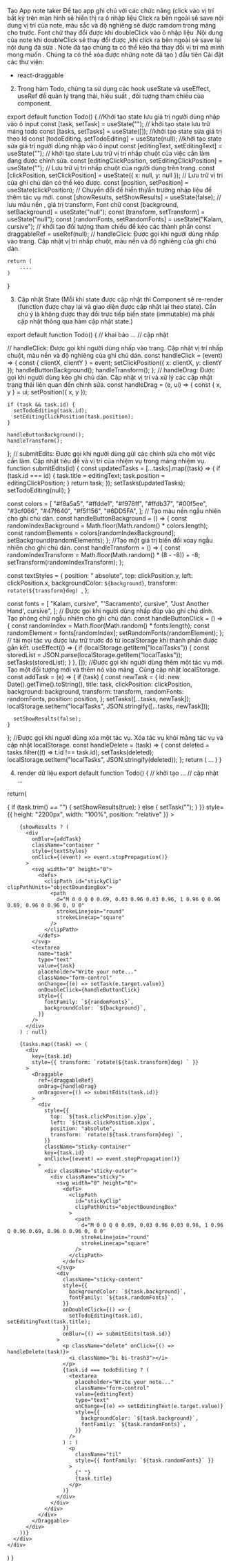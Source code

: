 Tạo App note taker
Để tạo app ghi chú với các chức năng (click vào vị trí bất kỳ trên màn hình sẽ hiển thị ra ô nhập liệu Click ra bên ngoài sẽ save nội dung vị trí của note, màu sắc và độ nghiêng sẽ được ramdom trong mảng cho trước. Font chữ thay đổi được khi doubleClick vào ô nhập liệu .Nội dung của note khi doubleClick sẽ thay đổi được ,khi click ra bên ngoài sẽ save lại nội dung đã sửa . Note đã tạo chúng ta có thể kéo thả thay đổi vị trí mà mình mong muốn . Chúng ta có thể xóa được những note đã tạo  )
đầu tiên Cài đặt các thư viện:
- react-draggable
2. Trong hàm Todo, chúng ta sử dụng các hook useState và useEffect, useRef để quản lý trạng thái, hiệu suất , đối tượng tham chiếu của component.

export default function Todo() {
      //Khởi tạo state lưu giá trị người dùng nhập vào ô input
  const [task, setTask] = useState("");
  // khởi tạo state lưu trữ mảng todo
  const [tasks, setTasks] = useState([]);
  //khởi tạo state sửa giá trị theo Id
  const [todoEditing, setTodoEditing] = useState(null);
  //khởi tạo state sửa giá trị người dùng nhập vào ô input
  const [editingText, setEditingText] = useState("");
  // khởi tạo state Lưu trữ vị trí nhấp chuột của việc cần làm đang được chỉnh sửa.
  const [editingClickPosition, setEditingClickPosition] = useState("");
  // Lưu trữ vị trí nhấp chuột của người dùng trên trang.
  const [clickPosition, setClickPosition] = useState({ x: null, y: null });
  // Lưu trữ vị trí của ghi chú dán có thể kéo được.
  const [position, setPosition] = useState(clickPosition);
  // Chuyển đổi để hiển thị/ẩn trường nhập liệu để thêm tác vụ mới.
  const [showResults, setShowResults] = useState(false);
  // lưu màu nền , giá trị transform, Font chữ
  const [background, setBackground] = useState("null");
  const [transform, setTransform] = useState("null");
  const [randomFonts, setRandomFonts] = useState("Kalam, cursive");
  // khởi tạo đối tượng tham chiếu để kéo các thành phần
  const draggableRef = useRef(null);
  // handleClick: Được gọi khi người dùng nhấp vào trang. Cập nhật vị trí nhấp chuột, màu nền và độ nghiêng của ghi chú dán.

    return (
        ....
    )
}

3. Cập nhật State
(Mỗi khi state được cập nhật thì Component sẽ re-render (function được chạy lại và giao diện được cập nhật lại theo state). Cần chú ý là không được thay đổi trực tiếp biến state (immutable) mà phải cập nhật thông qua hàm cập nhật state.)

export default function Todo() {
// khai báo 
...
// cập nhật 


// handleClick: Được gọi khi người dùng nhấp vào trang. Cập nhật vị trí nhấp chuột, màu nền và độ nghiêng của ghi chú dán.
  const handleClick = (event) => {
    const { clientX, clientY } = event;
    setClickPosition({ x: clientX, y: clientY });
    handleButtonBackground();
    handleTransform();
  };
  // handleDrag: Được gọi khi người dùng kéo ghi chú dán. Cập nhật vị trí và xử lý các cập nhật trạng thái liên quan đến chỉnh sửa.
  const handleDrag = (e, ui) => {
    const { x, y } = ui;
    setPosition({ x, y });

    if (task && task.id) {
      setTodoEditing(task.id);
      setEditingClickPosition(task.position);
    }

    handleButtonBackground();
    handleTransform();
  };
  // submitEdits: Được gọi khi người dùng gửi các chỉnh sửa cho một việc cần làm. Cập nhật tiêu đề và vị trí của nhiệm vụ trong mảng nhiệm vụ.
  function submitEdits(id) {
    const updatedTasks = [...tasks].map((task) => {
      if (task.id === id) {
        task.title = editingText;
        task.position = editingClickPosition;
      }
      return task;
    });
    setTasks(updatedTasks);
    setTodoEditing(null);
  }

  const colors = [
    "#f8a5a5",
    "#ffdde1",
    "#f978ff",
    "#ffdb37",
    "#00f5ee",
    "#3cf066",
    "#47f640",
    "#f5f156",
    "#6DD5FA",
  ];
  // Tạo màu nền ngẫu nhiên cho ghi chú dán.
  const handleButtonBackground = () => {
    const randomIndexBackground = Math.floor(Math.random() * colors.length);
    const randomElements = colors[randomIndexBackground];
    setBackground(randomElements);
  };
  //Tạo một giá trị biến đổi xoay ngẫu nhiên cho ghi chú dán.
  const handleTransform = () => {
    const randomIndexTransform = Math.floor(Math.random() * (8 - -8)) + -8;
    setTransform(randomIndexTransform);
  };

  const textStyles = {
    position: " absolute",
    top: clickPosition.y,
    left: clickPosition.x,
    backgroundColor: `${background}`,
    transform: `rotate(${transform}deg) `,
  };

  const fonts = [
    "Kalam, cursive",
    "'Sacramento', cursive",
    "Just Another Hand', cursive",
  ];
  // Được gọi khi người dùng nhấp đúp vào ghi chú dính. Tạo phông chữ ngẫu nhiên cho ghi chú dán.
  const handleButtonClick = () => {
    const randomIndex = Math.floor(Math.random() * fonts.length);
    const randomElement = fonts[randomIndex];
    setRandomFonts(randomElement);
  };
  // tải mọi tác vụ được lưu trữ trước đó từ localStorage khi thành phần được gắn kết.
useEffect(() => {
    if (localStorage.getItem("localTasks")) {
      const storedList = JSON.parse(localStorage.getItem("localTasks"));
      setTasks(storedList);
    }
  }, []);
  //Được gọi khi người dùng thêm một tác vụ mới. Tạo một đối tượng  mới và thêm nó vào mảng . Cũng cập nhật localStorage.
  const addTask = (e) => {
    if (task) {
      const newTask = {
        id: new Date().getTime().toString(),
        title: task,
        clickPosition: clickPosition,
        background: background,
        transform: transform,
        randomFonts: randomFonts,
        position: position,
      };
      setTasks([...tasks, newTask]);
      localStorage.setItem("localTasks", JSON.stringify([...tasks, newTask]));

      setShowResults(false);
    }
  };
  //Được gọi khi người dùng xóa một tác vụ. Xóa tác vụ khỏi mảng tác vụ và cập nhật localStorage.
  const handleDelete = (task) => {
    const deleted = tasks.filter((t) => t.id !== task.id);
    setTasks(deleted);
    localStorage.setItem("localTasks", JSON.stringify(deleted));
  };
 return ( ... )
}


4. render dữ liệu 
export default function Todo() {
// khởi tạo 
...
// cập nhật 
... 

return(
  <div onClick={handleClick}>
      <div
        onClick={() => {
          if (task.trim() == "") {
            setShowResults(true);
          } else {
            setTask("");
          }
        }}
        style={{ height: "2200px", width: "100%", position: "relative" }}
      >

      
        {showResults ? (
          <div
            onBlur={addTask}
            className="container "
            style={textStyles}
            onClick={(event) => event.stopPropagation()}
          >
            <svg width="0" height="0">
              <defs>
                <clipPath id="stickyClip" clipPathUnits="objectBoundingBox">
                  <path
                    d="M 0 0 Q 0 0.69, 0.03 0.96 0.03 0.96, 1 0.96 Q 0.96 0.69, 0.96 0 0.96 0, 0 0"
                    strokeLinejoin="round"
                    strokeLinecap="square"
                  />
                </clipPath>
              </defs>
            </svg>
            <textarea
              name="task"
              type="text"
              value={task}
              placeholder="Write your note..."
              className="form-control"
              onChange={(e) => setTask(e.target.value)}
              onDoubleClick={handleButtonClick}
              style={{
                fontFamily: `${randomFonts}`,
                backgroundColor: `${background}`,
              }}
            />
          </div>
        ) : null}

        {tasks.map((task) => (
          <div
            key={task.id}
            style={{ transform: `rotate(${task.transform}deg) ` }}
          >
            <Draggable
              ref={draggableRef}
              onDrag={handleDrag}
              onDragover={() => submitEdits(task.id)}
            >
              <div
                style={{
                  top: `${task.clickPosition.y}px`,
                  left: `${task.clickPosition.x}px`,
                  position: "absolute",
                  transform: `rotate(${task.transform}deg) `,
                }}
                className="sticky-container"
                key={task.id}
                onClick={(event) => event.stopPropagation()}
              >
                <div className="sticky-outer">
                  <div className="sticky">
                    <svg width="0" height="0">
                      <defs>
                        <clipPath
                          id="stickyClip"
                          clipPathUnits="objectBoundingBox"
                        >
                          <path
                            d="M 0 0 Q 0 0.69, 0.03 0.96 0.03 0.96, 1 0.96 Q 0.96 0.69, 0.96 0 0.96 0, 0 0"
                            strokeLinejoin="round"
                            strokeLinecap="square"
                          />
                        </clipPath>
                      </defs>
                    </svg>
                    <div
                      className="sticky-content"
                      style={{
                        backgroundColor: `${task.background}`,
                        fontFamily: `${task.randomFonts}`,
                      }}
                      onDoubleClick={() => {
                        setTodoEditing(task.id), setEditingText(task.title);
                      }}
                      onBlur={() => submitEdits(task.id)}
                    >
                      <p className="delete" onClick={() => handleDelete(task)}>
                        <i className="bi bi-trash3"></i>
                      </p>
                      {task.id === todoEditing ? (
                        <textarea
                          placeholder="Write your note..."
                          className="form-control"
                          value={editingText}
                          type="text"
                          onChange={(e) => setEditingText(e.target.value)}
                          style={{
                            backgroundColor: `${task.background}`,
                            fontFamily: `${task.randomFonts}`,
                          }}
                        />
                      ) : (
                        <p
                          className="til"
                          style={{ fontFamily: `${task.randomFonts}` }}
                        >
                          {" "}
                          {task.title}
                        </p>
                      )}
                    </div>
                  </div>
                </div>
              </div>
            </Draggable>
          </div>
        ))}
      </div>
    </div>
)
}